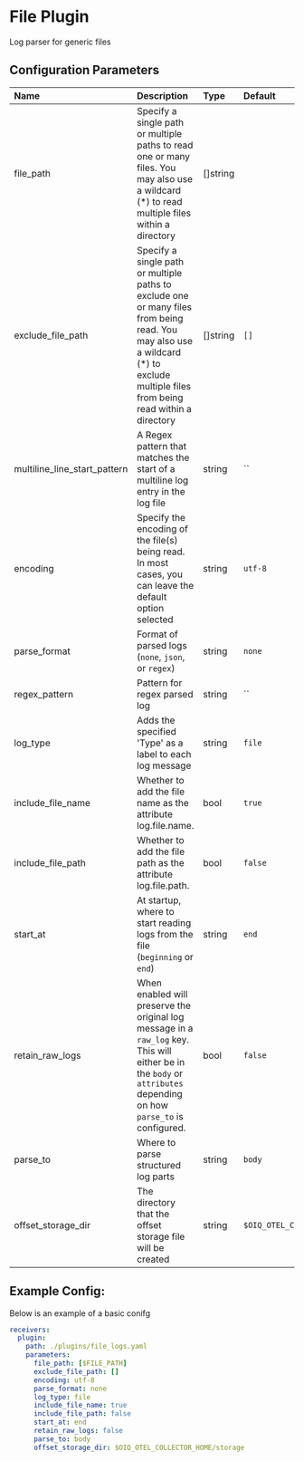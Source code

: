 # File Plugin

Log parser for generic files

## Configuration Parameters

| Name | Description | Type | Default | Required | Values |
|:-- |:-- |:-- |:-- |:-- |:-- |
| file_path | Specify a single path or multiple paths to read one or many files. You may also use a wildcard (*) to read multiple files within a directory | []string |  | true |  |
| exclude_file_path | Specify a single path or multiple paths to exclude one or many files from being read. You may also use a wildcard (*) to exclude multiple files from being read within a directory | []string | `[]` | false |  |
| multiline_line_start_pattern | A Regex pattern that matches the start of a multiline log entry in the log file | string | `` | false |  |
| encoding | Specify the encoding of the file(s) being read. In most cases, you can leave the default option selected | string | `utf-8` | false | `nop`, `utf-8`, `utf-16le`, `utf-16be`, `ascii`, `big5` |
| parse_format | Format of parsed logs (`none`, `json`, or `regex`) | string | `none` | false | `none`, `json`, `regex` |
| regex_pattern | Pattern for regex parsed log | string | `` | false |  |
| log_type | Adds the specified 'Type' as a label to each log message | string | `file` | false |  |
| include_file_name | Whether to add the file name as the attribute log.file.name. | bool | `true` | false |  |
| include_file_path | Whether to add the file path as the attribute log.file.path. | bool | `false` | false |  |
| start_at | At startup, where to start reading logs from the file (`beginning` or `end`) | string | `end` | false | `beginning`, `end` |
| retain_raw_logs | When enabled will preserve the original log message in a `raw_log` key. This will either be in the `body` or `attributes` depending on how `parse_to` is configured. | bool | `false` | false |  |
| parse_to | Where to parse structured log parts | string | `body` | false | `body`, `attributes` |
| offset_storage_dir | The directory that the offset storage file will be created | string | `$OIQ_OTEL_COLLECTOR_HOME/storage` | false |  |

## Example Config:

Below is an example of a basic conifg

```yaml
receivers:
  plugin:
    path: ./plugins/file_logs.yaml
    parameters:
      file_path: [$FILE_PATH]
      exclude_file_path: []
      encoding: utf-8
      parse_format: none
      log_type: file
      include_file_name: true
      include_file_path: false
      start_at: end
      retain_raw_logs: false
      parse_to: body
      offset_storage_dir: $OIQ_OTEL_COLLECTOR_HOME/storage
```

